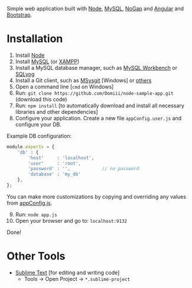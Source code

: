 Simple web application built with [Node](http://nodejs.org/), [MySQL](http://www.mysql.com/), [NoGap](https://github.com/Domiii/NoGap) and [Angular](https://angularjs.org/) and [Bootstrap](http://getbootstrap.com/).

# Installation
1. Install [Node](http://nodejs.org/)
2. Install [MySQL](http://www.mysql.com/) (or [XAMPP](https://www.apachefriends.org/))
3. Install a MySQL database manager, such as [MySQL Workbench](http://www.mysql.com/products/workbench/) or [SQLyog](http://www.softpedia.com/get/Internet/Servers/Database-Utils/SQLyog-Community-Edition.shtml)
4. Install a Git client, such as [MSysgit](https://msysgit.github.io/) [Windows] or [others](http://git-scm.com/downloads)
5. Open a command line [`cmd` on Windows]
6. Run: `git clone https://github.com/Domiii/node-sample-app.git` (download this code)
7. Run: `npm install` [to automatically download and install all necessary libraries and other dependencies]
8. Configure your application. Create a new file `appConfig.user.js` and configure your DB.

Example DB configuration:
```js
module.exports = {
    'db' : {
        'host'     : 'localhost',
        'user'     : 'root',
        'password' : '',            // no password
        'database' : 'my_db'
    },
};
```
You can make more customizations by copying and overriding any values from [appConfig.js](https://github.com/Domiii/node-sample-app/blob/master/appConfig.js).

9. Run: `node app.js`
10. Open your browser and go to: `localhost:9132`

Done!

# Other Tools
* [Sublime Text](http://www.sublimetext.com/) [for editing and writing code]
    * Tools -> Open Project -> `*.sublime-project`
